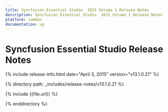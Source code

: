 ```yaml
---
title: Syncfusion Essential Studio  2015 Volume 1 Release Notes  
description: Syncfusion Essential Studio  2015 Volume 1 Release Notes  
platform: common
documentation: ug
---
```


# Syncfusion Essential Studio  Release Notes  

{% include release-info.html date="April 3, 2015"  version="v13.1.0.21" %} 


{% directory path: _includes/release-notes/v13.1.0.21 %}

{% include {{file.url}} %}

{% enddirectory %}